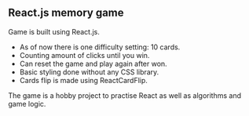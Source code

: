 ## React.js memory game

Game is built using React.js.

- As of now there is one difficulty setting: 10 cards.
- Counting amount of clicks until you win.
- Can reset the game and play again after won.
- Basic styling done without any CSS library.
- Cards flip is made using ReactCardFlip.

The game is a hobby project to practise React as well as algorithms and game logic.
